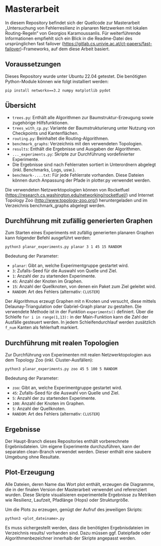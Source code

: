 # Masterarbeit

In diesem Repository befindet sich der Quellcode zur Masterarbeit „Untersuchung von Fehlerresilienz in planaren Netzwerken mit lokalen Routing-Regeln“ von Georgios Karamoussanlis. Für weiterführende Informationen empfiehlt sich ein Blick in die Readme-Datei des ursprünglichen fast failover (https://gitlab.cs.univie.ac.at/ct-papers/fast-failover)-Frameworks, auf dem diese Arbeit basiert.

## Voraussetzungen

Dieses Repository wurde unter Ubuntu 22.04 getestet. Die benötigten Python-Module können wie folgt installiert werden:
```
pip install networkx==3.2 numpy matplotlib pydot
``` 
## Übersicht

- ```trees.py```: Enthält alle Algorithmen zur Baumstruktur-Erzeugung sowie zugehörige Hilfsfunktionen.
- ```trees_with_cp.py```: Variante der Baumstrukturierung unter Nutzung von Checkpoints und Kantenflächen.
- ```routing.py```: Beinhaltet die Routing-Algorithmen.
- ```benchmark_graphs```: Verzeichnis mit den verwendeten Topologien.
- ```results```: Enthält die Ergebnisse und Ausgaben der Algorithmen.
- ```..._experiments.py```: Skripte zur Durchführung vordefinierter Experimente.
- Die Ergebnisse sind nach Fehlerraten sortiert in Unterordnern abgelegt (inkl. Benchmarks, Logs, usw.).
- ```benchmark-....txt```: Für jede Fehlerrate vorhanden. Diese Dateien können durch Anpassung der Pfade in plotter.py verwendet werden.

Die verwendeten Netzwerktopologien können von Rocketfuel (https://research.cs.washington.edu/networking/rocketfuel/) und Internet Topology Zoo (http://www.topology-zoo.org/) heruntergeladen und im Verzeichnis benchmark_graphs abgelegt werden.

## Durchführung mit zufällig generierten Graphen

Zum Starten eines Experiments mit zufällig generierten planaren Graphen kann folgender Befehl ausgeführt werden:
```
python3 planar_experiments.py planar 3 1 45 15 RANDOM
```
Bedeutung der Parameter:

- ```planar```: Gibt an, welche Experimentgruppe gestartet wird.
- ```3```: Zufalls-Seed für die Auswahl von Quelle und Ziel.
- ```1```: Anzahl der zu startenden Experimente.
- ```45```: Anzahl der Knoten im Graphen.
- ```15```: Anzahl der Quellknoten, von denen ein Paket zum Ziel geleitet wird.
- ```RANDOM```: Art des Fehlers (alternativ: ```CLUSTER```)

Der Algorithmus erzeugt Graphen mit n Knoten und versucht, diese mittels Delaunay-Triangulation oder Gabriel-Graph planar zu gestalten. Die verwendete Methode ist in der Funktion ```experiments()``` definiert. Über die Schleife ```for i in range(1,13):``` in der Main-Funktion kann die Zahl der Ausfälle gesteuert werden. In jedem Schleifendurchlauf werden zusätzlich ```f_num``` Kanten als fehlerhaft markiert.

## Durchführung mit realen Topologien

Zur Durchführung von Experimenten mit realen Netzwerktopologien aus dem Topology Zoo (inkl. Cluster-Ausfällen):
```
python3 planar_experiments.py zoo 45 5 100 5 RANDOM
```
Bedeutung der Parameter:

- ```zoo```: Gibt an, welche Experimentgruppe gestartet wird.
- ```45```: Zufalls-Seed für die Auswahl von Quelle und Ziel.
- ```5```: Anzahl der zu startenden Experimente.
- ```100```: Anzahl der Knoten im Graphen.
- ```5```: Anzahl der Quellknoten.
- ```RANDOM```: Art des Fehlers (alternativ: ```CLUSTER```)

## Ergebnisse

Der Haupt-Branch dieses Repositories enthält vorberechnete Ergebnisdateien. Um eigene Experimente durchzuführen, kann der separaten clean-Branch verwendet werden. Dieser enthält eine saubere Umgebung ohne Resultate.

## Plot-Erzeugung

Alle Dateien, deren Name das Wort plot enthält, erzeugen die Diagramme, die in der finalen Version der Masterarbeit verwendet und referenziert wurden. Diese Skripte visualisieren experimentelle Ergebnisse zu Metriken wie Resilienz, Laufzeit, Pfadlänge (Hops) oder Strukturgröße.

Um die Plots zu erzeugen, genügt der Aufruf des jeweiligen Skripts:
```
python3 <plot_dateiname>.py
```
Es muss sichergestellt werden, dass die benötigten Ergebnisdateien im Verzeichnis results/ vorhanden sind. Dazu müssen ggf. Dateipfade oder Algorithmenbezeichner innerhalb der Skripte angepasst werden.
